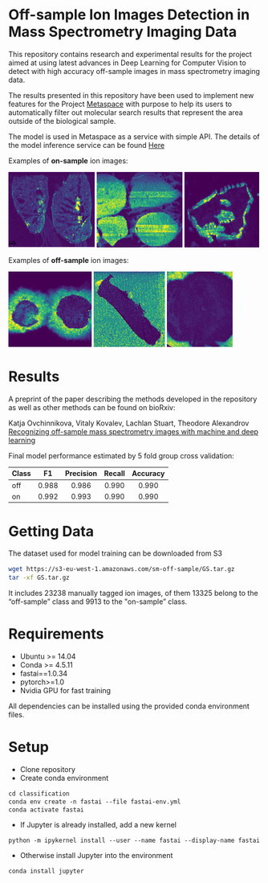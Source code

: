 # Off-sample Ion Images Detection in Mass Spectrometry Imaging Data

This repository contains research and experimental results for the project aimed at using
latest advances in Deep Learning for Computer Vision to detect with high accuracy off-sample images in
mass spectrometry imaging data.  

The results presented in this repository have been used to implement new features for
the Project [Metaspace](https://metaspace2020.eu) with purpose to help its users
to automatically filter out molecular search results that represent the area outside
of the biological sample.

The model is used in Metaspace as a service with simple API. 
The details of the model inference service can be found [Here](https://github.com/metaspace2020/metaspace/tree/master/metaspace/off-sample)

Examples of **on-sample** ion images:

<p float="left">
    <img src="images/on-1.png" alt="on-sample example 1" height=150>
    <img src="images/on-2.png" alt="on-sample example 2" height=150>
    <img src="images/on-3.png" alt="on-sample example 3" height=150>
</p>

Examples of **off-sample**  ion images:

<p float="left">
    <img src="images/off-1.png" alt="off-sample example 1" height=150>
    <img src="images/off-2.png" alt="off-sample example 2" height=150>
    <img src="images/off-3.png" alt="off-sample example 3" height=150>
</p>

# Results

A preprint of the paper describing the methods developed in the repository as well as other methods can be found on bioRxiv:

Katja Ovchinnikova, Vitaly Kovalev, Lachlan Stuart, Theodore Alexandrov [Recognizing off-sample mass spectrometry images with machine and deep learning](https://www.biorxiv.org/content/10.1101/518977v1.full)
 
Final model performance estimated by 5 fold group cross validation:

| Class | F1    | Precision | Recall | Accuracy |
| ------|:-----:|:---------:|:------:|:--------:|
| off   | 0.988 |   0.986   | 0.990  |  0.990   |
| on    | 0.992 |   0.993   | 0.990  |  0.990   |

# Getting Data

The dataset used for model training can be downloaded from S3

```bash
wget https://s3-eu-west-1.amazonaws.com/sm-off-sample/GS.tar.gz
tar -xf GS.tar.gz
```

It includes 23238 manually tagged ion images, of them 13325 belong to the “off-sample” class and 9913 to the "on-sample” class.

# Requirements

* Ubuntu >= 14.04
* Conda >= 4.5.11
* fastai==1.0.34
* pytorch>=1.0
* Nvidia GPU for fast training

All dependencies can be installed using the provided conda environment files.


# Setup

* Clone repository
* Create conda environment

```
cd classification
conda env create -n fastai --file fastai-env.yml
conda activate fastai
```

* If Jupyter is already installed, add a new kernel

```
python -m ipykernel install --user --name fastai --display-name fastai
```

* Otherwise install Jupyter into the environment

```
conda install jupyter
```

